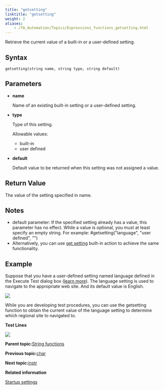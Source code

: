 ```yaml
--- 
title: "getsetting"
linktitle: "getsetting"
weight: 2
aliases: 
    - /TA_Automation/Topics/Expressions_functions_getsetting.html
---
```


Retrieve the current value of a built-in or a user-defined setting.

## Syntax

`getsetting(string name, string type, string default)`

## Parameters

-   **name**

    Name of an existing built-in setting or a user-defined setting.

-   **type**

    Type of this setting.

    Allowable values:

    -   built-in
    -   user defined
-   **default**

    Default value to be returned when this setting was not assigned a value.


## Return Value

The value of the setting specified in name.

## Notes

-   default parameter: If the specified setting already has a value, this parameter has no effect. While a value is optional, you must at least specify an empty string. For example: \#getsetting\("language", "user defined", ""\)
-   Alternatively, you can use [get setting](get_setting.html) built-in action to achieve the same functionality.

## Example

Suppose that you have a user-defined setting named language defined in the Execute Test dialog box \([learn more](aut_defining_user_defined_settings.html)\). The language setting is used to navigate to the appropriate web site. And its default value is English.

![](/images//Images/language_user_defined_setting.png)

While you are developing test procedures, you can use the getsetting function to obtain the current value of the language setting to determine which regional site to navigated to.

**Test Lines**

![](/images//Images/automationguide_stringfunction_getstring_pgm.png)

**Parent topic:**[String functions](/TA_Automation/Topics/Expressions_string_functions.html)

**Previous topic:**[char](/TA_Automation/Topics/Expressions_functions_char.html)

**Next topic:**[instr](/TA_Automation/Topics/Expressions_functions_instr.html)

**Related information**  


[Startup settings](/TA_Automation/Topics/aut_startup_settings.html)

